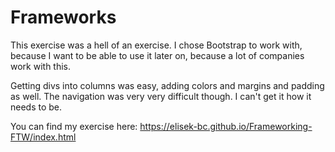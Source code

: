# Frameworks

This exercise was a hell of an exercise. I chose Bootstrap to work with, because I want to be able to use it later on, because a lot of companies work with this.

Getting divs into columns was easy, adding colors and margins and padding as well.
The navigation was very very difficult though. I can't get it how it needs to be.

You can find my exercise here: 
https://elisek-bc.github.io/Frameworking-FTW/index.html
